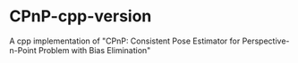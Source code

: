 # CPnP-cpp-version
A cpp implementation of "CPnP: Consistent Pose Estimator for Perspective-n-Point Problem with Bias Elimination"
